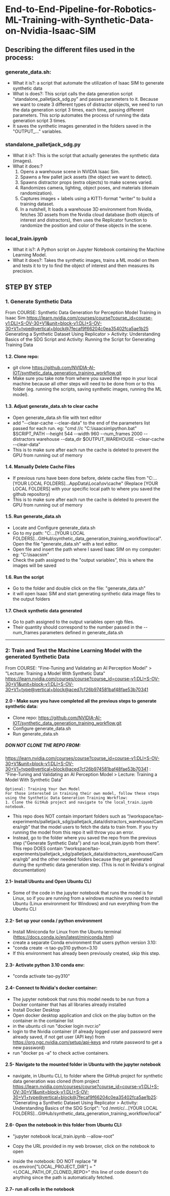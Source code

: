 # End-to-End-Pipeline-for-Robotics-ML-Training-with-Synthetic-Data-on-Nvidia-Isaac-SIM

## Describing the different files used in the process:

### generate_data.sh: 
- What it is?: a script that automate the utilization of Isaac SIM to generate synthetic data
- What is does?: This script calls the data generation script "standalone_palletjack_sdg.py" and passes parameters to it. Because we want to create 3 different types of distractor objects, we need to run the data generation script 3 times, each time, passing different parameters. This scrip automates the process of running the data generation script 3 times. 
- It saves the synthetic images generated in the folders saved in the "OUTPUT_..." variables.

### standalone_palletjack_sdg.py
- What it is?: This is the script that actually generates the synthetic data (images). 
- What it does:?
   1. Opens a warehouse scene in NVIDIA Isaac Sim.
   2. Spawns a few pallet jack assets (the object we want to detect).
   3. Spawns distractor props (extra objects) to make scenes varied.
   4. Randomizes camera, lighting, object poses, and materials (domain randomization).
   5. Captures images + labels using a KITTI-format "writer" to build a training dataset.
   6. In a nutshell, It loads a warehouse 3D environment from Nvidia, fetches 3D assets from the Nvidia cloud database (both objects of interest and distractors), then uses the Replicator function to randomize the position and color of these objects in the scene. 

### local_train.ipynb
- What it is?: A Python script on Jupyter Notebook containing the Machine Learning Model.
- What it does?: Takes the synthetic images, trains a ML model on them and tests it to try to find the object of interest and then measures its precision. 


## STEP BY STEP

### 1. Generate Synthetic Data

From COURSE: Synthetic Data Generation for Perception Model Training in Isaac Sim
https://learn.nvidia.com/courses/course?course_id=course-v1:DLI+S-OV-30+V1&unit=block-v1:DLI+S-OV-30+V1+type@vertical+block@7fecaf9f66204c0ea35402fca5ae1b25
Generating a Synthetic Dataset Using Replicator > Activity: Understanding Basics of the SDG Script and Activity: Running the Script for Generating Training Data

#### 1.2. Clone repo: 
- git clone https://github.com/NVIDIA-AI-IOT/synthetic_data_generation_training_workflow.git
- Make sure you take note from where you saved the repo in your local machine because all other steps will need to be done from or to this folder (eg. running the scripts, saving synthetic images, running the ML model).

#### 1.3. Adjust generate_data.sh to clear cache
- Open generate_data.sh file with text editor
- add "--clear-cache --clear-data" to the end of the parameters list passed for each run. eg: "cmd //c "C:\isaacsim\python.bat" $SCRIPT_PATH --height 544 --width 960 --num_frames 2000 --distractors warehouse --data_dir $OUTPUT_WAREHOUSE --clear-cache --clear-data"
- This is to make sure after each run the cache is deleted to prevent the GPU from running out of memory

#### 1.4. Manually Delete Cache Files
- If previous runs have been done before, delete cache files from "C:...[YOUR LOCAL FOLDERS]...AppData\Local\ov\cache"
(Replace [YOUR LOCAL FOLDERS] with your specific local path to where you saved the github repository)
- This is to make sure after each run the cache is deleted to prevent the GPU from running out of memory

#### 1.5. Run generate_data.sh
- Locate and Configure generate_data.sh
- Go to my path: "C:...[YOUR LOCAL FOLDERS]...GitHub\synthetic_data_generation_training_workflow\local". Open the file "generate_data.sh" with a text editor. 
- Open file and insert the path where I saved Isaac SIM on my computer: eg: "C:\isaacsim"
- Check the path assigned to the "output variables", this is where the images will be saved

#### 1.6. Run the script
- Go to the folder and double click on the file: "generate_data.sh"
- it will open Isaac SIM and start generating synthetic data image files to the output folders

#### 1.7. Check synthetic data generated
- Go to path assigned to the output variables open rgb files. 
- Their quantity should correspond to the number passed in the --num_frames parameters defined in generate_data.sh

_____________________________________________________________________________


### 2: Train and Test the Machine Learning Model with the generated Synthetic Data 

From COURSE: "Fine-Tuning and Validating an AI Perception Model" > "Lecture: Training a Model With Synthetic Data"
https://learn.nvidia.com/courses/course?course_id=course-v1:DLI+S-OV-30+V1&unit=block-v1:DLI+S-OV-30+V1+type@vertical+block@aced7cf26b974581baf48fae53b70341

#### 2.0 - Make sure you have completed all the previous steps to generate synthetic data: 
- Clone repo: https://github.com/NVIDIA-AI-IOT/synthetic_data_generation_training_workflow.git
- Configure generate_data.sh
- Run generate_data.sh
##### DON NOT CLONE THE REPO FROM: 
https://learn.nvidia.com/courses/course?course_id=course-v1:DLI+S-OV-30+V1&unit=block-v1:DLI+S-OV-30+V1+type@vertical+block@aced7cf26b974581baf48fae53b70341 :  “Fine-Tuning and Validating an AI Perception Model > Lecture: Training a Model With Synthetic Data”
```
Optional: Training Your Own Model
For those interested in training their own model, follow these steps using the Synthetic Data Generation Training Workflow:
1. Clone the GitHub project and navigate to the local_train.ipynb notebook.
```
- This repo does NOT contain important folders such as “/workspace/tao-experiments/palletjack_sdg/palletjack_data/distractors_warehouse/Camera/rgb” that the model users to fetch the data to train from. If you try running the model from this repo it will throw you an error.
- Instead, go to the folder where you saved the repo from the previous step ("Generate Synthetic Data") and run local_train.ipynb from there”. This repo DOES contain “/workspace/tao-experiments/palletjack_sdg/palletjack_data/distractors_warehouse/Camera/rgb” and the other needed folders because they get generated during the synthetic data generation step. (This is not in Nvidia's original documentation)

#### 2.1- Install Ubuntu and Open Ubuntu CLI
- Some of the code in the jupyter notebook that runs the model is for Linux, so if you are running from a windows machine you need to install Ubuntu (Linux environment for Windows) and run everything from the Ubuntu CLI 

#### 2.2- Set up your conda / python environment
- Install Miniconda for Linux from the Ubuntu terminal (https://docs.conda.io/en/latest/miniconda.html)
- create a separate Conda environment that users python version 3.10: 
- "conda create -n tao-py310 python=3.10 
- If this environment has already been previously created, skip this step.

#### 2.3- Activate python 3.10 conda env: 
- "conda activate tao-py310"

#### 2.4- Connect to Nvidia's docker container:
- The jupyter notebook that runs this model needs to be run from a Docker container that has all libraries already installed
- Install Docker Desktop
- Open docker desktop application and click on the play button on the container in the container list
- in the ubuntu cli run "docker login nvcr.io"
- login to the Nvidia container (if already logged user and password were already saved, if not get user (API key) from https://org.ngc.nvidia.com/setup/api-keys and rotate password to get a new password)
- run "docker ps -a" to check active containers.

#### 2.5- Navigate to the mounted folder in Ubuntu with the jupyter notebook
- navigate, in Ubuntu CLI, to folder where the GitHub project for synthetic data generation was cloned (from project https://learn.nvidia.com/courses/course?course_id=course-v1:DLI+S-OV-30+V1&unit=block-v1:DLI+S-OV-30+V1+type@vertical+block@7fecaf9f66204c0ea35402fca5ae1b25: "Generating a Synthetic Dataset Using Replicator > Activity: Understanding Basics of the SDG Script": 
"cd /mnt/c/...[YOUR LOCAL FOLDERS]...GitHub/synthetic_data_generation_training_workflow/local"

#### 2.6- Open the notebook in this folder from Ubuntu CLI: 
- "jupyter notebook local_train.ipynb --allow-root"
- Copy the URL provided in my web browser, click on the notebook to open

- inside the notebook: DO NOT replace "# os.environ["LOCAL_PROJECT_DIR"] = "<LOCAL_PATH_OF_CLONED_REPO>" this line of code doesn't do anything since the path is automatically fetched. 

#### 2.7- run all cells in the notebook

